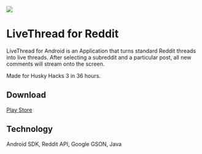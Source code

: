 ![](https://raw.githubusercontent.com/inickt/LiveThread-Android/master/non_android_files/feature_graphic.png)

# LiveThread for Reddit

LiveThread for Android is an Application that turns standard Reddit threads into live threads. After selecting a subreddit and a particular post, all new comments will stream onto the screen.

Made for Husky Hacks 3 in 36 hours.

## Download
[Play Store](https://play.google.com/store/apps/details?id=guru.nickthompson.livethread)

## Technology
Android SDK, Reddit API, Google GSON, Java


